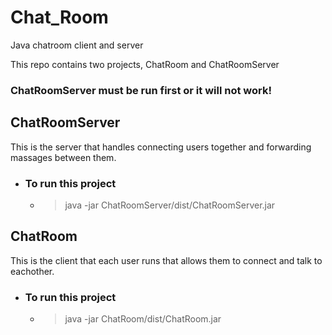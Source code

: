 # Chat_Room
Java chatroom client and server

This repo contains two projects, ChatRoom and ChatRoomServer

### ChatRoomServer must be run first or it will not work!

## ChatRoomServer
This is the server that handles connecting users together and forwarding massages between them.
+ ### To run this project
	+ > java -jar ChatRoomServer/dist/ChatRoomServer.jar

## ChatRoom
This is the client that each user runs that allows them to connect and talk to eachother.
+ ### To run this project
	+ > java -jar ChatRoom/dist/ChatRoom.jar
